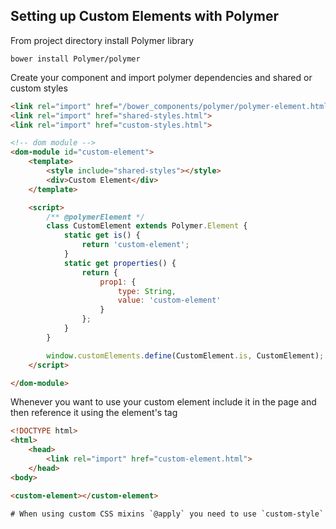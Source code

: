 ## Setting up Custom Elements with Polymer

From project directory install Polymer library

````
bower install Polymer/polymer
````

Create your component and import polymer dependencies and shared or custom styles

````html
<link rel="import" href="/bower_components/polymer/polymer-element.html">
<link rel="import" href="shared-styles.html">
<link rel="import" href="custom-styles.html">

<!-- dom module -->
<dom-module id="custom-element">
    <template>
        <style include="shared-styles"></style>
        <div>Custom Element</div>
    </template>

    <script>
        /** @polymerElement */
        class CustomElement extends Polymer.Element {
            static get is() {
                return 'custom-element';
            }
            static get properties() {
                return {
                    prop1: {
                        type: String,
                        value: 'custom-element'
                    }
                };
            }
        }

        window.customElements.define(CustomElement.is, CustomElement);
    </script>

</dom-module>
````

Whenever you want to use your custom element include it in the page and then reference it using the element's tag

````html
<!DOCTYPE html>
<html>
    <head>
        <link rel="import" href="custom-element.html">
    </head>
<body>

<custom-element></custom-element>

# When using custom CSS mixins `@apply` you need to use `custom-style`
